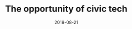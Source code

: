 ---
layout: post
categories: 
- talk
title: "The opportunity of civic tech"
location: "Chi Hack Night"
date: 2018-08-21
image: /images/talks/chn-opportunity-of-civic-tech.jpg
description: "It is said that Chicago has one of the strongest and most vibrant civic technology communities in the world, but what even is civic tech? What are the opportunities in the civic tech space and what has changed over the past few years that make these opportunities possible? As Founder of Chi Hack Night and DataMade, I answer these questions (and more!)."
link: https://chihacknight.org/events/2018/08/21/derek-eder.html
tags: presentation
medium: video
featured: true
published: true
---